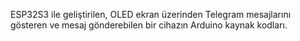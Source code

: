 ESP32S3 ile geliştirilen, OLED ekran üzerinden Telegram mesajlarını gösteren ve mesaj gönderebilen bir cihazın Arduino kaynak kodları.
